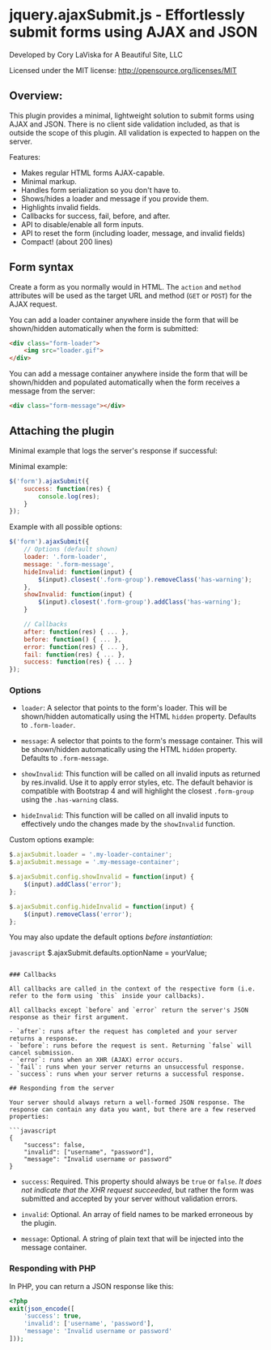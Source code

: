 # jquery.ajaxSubmit.js - Effortlessly submit forms using AJAX and JSON

Developed by Cory LaViska for A Beautiful Site, LLC

Licensed under the MIT license: http://opensource.org/licenses/MIT

## Overview:

This plugin provides a minimal, lightweight solution to submit forms using AJAX and JSON. There is no client side validation included, as that is outside the scope of this plugin. All validation is expected to happen on the server.

Features:

- Makes regular HTML forms AJAX-capable.
- Minimal markup.
- Handles form serialization so you don't have to.
- Shows/hides a loader and message if you provide them.
- Highlights invalid fields.
- Callbacks for success, fail, before, and after.
- API to disable/enable all form inputs.
- API to reset the form (including loader, message, and invalid fields)
- Compact! (about 200 lines)

## Form syntax

Create a form as you normally would in HTML. The `action` and `method` attributes will be used as the target URL and method (`GET` or `POST`) for the AJAX request.

You can add a loader container anywhere inside the form that will be shown/hidden automatically when the form is submitted:

```html
<div class="form-loader">
    <img src="loader.gif">
</div>
```

You can add a message container anywhere inside the form that will be shown/hidden and populated automatically when the form receives a message from the server:

```html
<div class="form-message"></div>
```

## Attaching the plugin

Minimal example that logs the server's response if successful:

Minimal example:

```javascript
$('form').ajaxSubmit({
    success: function(res) {
        console.log(res);
    }
});
```

Example with all possible options:

```javascript
$('form').ajaxSubmit({
    // Options (default shown)
    loader: '.form-loader',
    message: '.form-message',
    hideInvalid: function(input) {
        $(input).closest('.form-group').removeClass('has-warning');
    },
    showInvalid: function(input) {
        $(input).closest('.form-group').addClass('has-warning');
    }

    // Callbacks
    after: function(res) { ... },
    before: function() { ... },
    error: function(res) { ... },
    fail: function(res) { ... },
    success: function(res) { ... }
});
```

### Options

- `loader`: A selector that points to the form's loader. This will be shown/hidden automatically using the HTML `hidden` property. Defaults to `.form-loader`.

- `message`: A selector that points to the form's message container. This will be shown/hidden automatically using the HTML `hidden` property. Defaults to `.form-message`.

- `showInvalid`: This function will be called on all invalid inputs as returned by res.invalid. Use it to apply error styles, etc. The default behavior is compatible with Bootstrap 4 and will highlight the closest `.form-group` using the `.has-warning` class.

- `hideInvalid`: This function will be called on all invalid inputs to effectively undo the changes made by the `showInvalid` function.

Custom options example:

```javascript
$.ajaxSubmit.loader = '.my-loader-container';
$.ajaxSubmit.message = '.my-message-container';

$.ajaxSubmit.config.showInvalid = function(input) {
    $(input).addClass('error');
};

$.ajaxSubmit.config.hideInvalid = function(input) {
    $(input).removeClass('error');
};
```

You may also update the default options *before instantiation*:

```javascript```
$.ajaxSubmit.defaults.optionName = yourValue;
```

### Callbacks

All callbacks are called in the context of the respective form (i.e. refer to the form using `this` inside your callbacks).

All callbacks except `before` and `error` return the server's JSON response as their first argument.

- `after`: runs after the request has completed and your server returns a response.
- `before`: runs before the request is sent. Returning `false` will cancel submission.
- `error`: runs when an XHR (AJAX) error occurs.
- `fail`: runs when your server returns an unsuccessful response.
- `success`: runs when your server returns a successful response.

## Responding from the server

Your server should always return a well-formed JSON response. The response can contain any data you want, but there are a few reserved properties:

```javascript
{
    "success": false,
    "invalid": ["username", "password"],
    "message": "Invalid username or password"
}
```

- `success`: Required. This property should always be `true` or `false`. *It does not indicate that the XHR request succeeded*, but rather the form was submitted and accepted by your server without validation errors.

- `invalid`: Optional. An array of field names to be marked erroneous by the plugin.

- `message`: Optional. A string of plain text that will be injected into the message container.

### Responding with PHP

In PHP, you can return a JSON response like this:

```php
<?php
exit(json_encode([
    'success': true,
    'invalid': ['username', 'password'],
    'message': 'Invalid username or password'
]));
```